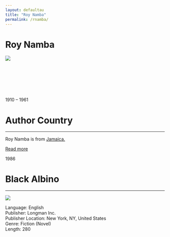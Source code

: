 ```yaml
---
layout: defaultau
title: "Roy Namba"
permalink: /rnamba/
---
```

<!-- partial:index.partial.html -->
<div class="content">
    <h1>Roy Namba</h1>
    <div class="quote">
        <div><img src="http://idata.over-blog.com/0/57/55/67/Album-2/0086-photo-N.Roy.JPG" class="logo"></div>
    </div>
    <div class="timeline">
        <div style="padding-bottom:100px;"></div>
        <div class="block">
            <div class="date right"><p class="right">1910 – 1961</p></div>
            <div class="dot"></div>
            <div class="left first">
            <div class="author_country">
                <h1>Author Country</h1><hr>
            <div class="aclocation">   <p>Roy Namba is from <a href="{{ site.baseurl }}/4">Jamaica.</a></p></div>
                <div class="acreadmore">  <a href="https://en.wikipedia.org/wiki/Namba_Roy" target="_blank">Read more</a></div>
            </div>
            </div>
        </div>
        <div class="block">
            <div class="date left"><p class="left">1986</p></div>
            <div class="dot"></div>
            <div class="right hide">
                <h1>Black Albino</h1><hr>
                <p><img src="https://i.gr-assets.com/images/S/compressed.photo.goodreads.com/books/1267755902l/3073864.jpg"></p>
                <p>
                Language: English<br>
                Publisher: Longman Inc.<br>
                Publisher Location: New York, NY, United States<br>
                Genre: Fiction (Novel)<br>
                Length: 280<br>
                </p>
            </div>
        </div>
  <!-- partial -->
<script src='https://cdnjs.cloudflare.com/ajax/libs/jquery/3.1.1/jquery.min.js'></script><script  src="{{ site.baseurl }}/assets/js/authorscript.js"></script>